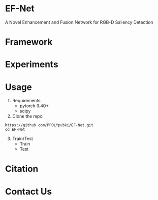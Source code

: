 # EF-Net
A Novel Enhancement and Fusion Network for RGB-D Saliency Detection

# Framework


# Experiments


# Usage
1. Requirements
    * pytorch 0.40+
    * scipy
2. Clone the repo
```
https://github.com/PPOLYpubki/EF-Net.git
cd EF-Net
```

3. Train/Test
    * Train
    * Test

# Citation


# Contact Us